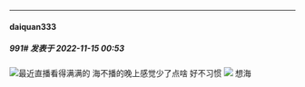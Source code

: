 

*****

####  daiquan333  
##### 991#       发表于 2022-11-15 00:53

<img src="https://static.saraba1st.com/image/smiley/face2017/249.gif" referrerpolicy="no-referrer">最近直播看得满满的 海不播的晚上感觉少了点啥 好不习惯 <img src="https://static.saraba1st.com/image/smiley/face2017/139.png" referrerpolicy="no-referrer"> 想海

